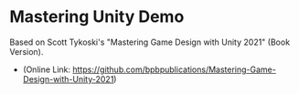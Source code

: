 # Mastering Unity Demo
Based on Scott Tykoski's "Mastering Game Design with Unity 2021" (Book Version).
- (Online Link: https://github.com/bpbpublications/Mastering-Game-Design-with-Unity-2021)
